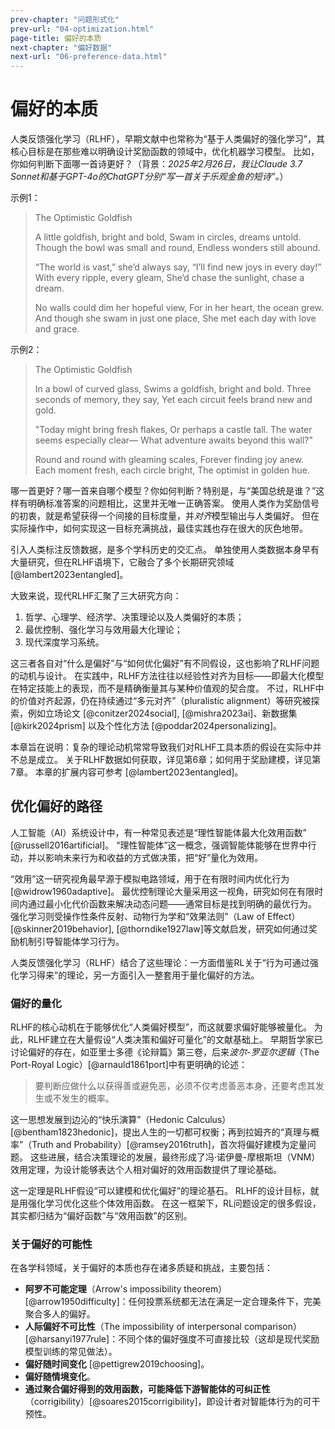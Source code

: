 ```yaml
---
prev-chapter: "问题形式化"
prev-url: "04-optimization.html"
page-title: 偏好的本质
next-chapter: "偏好数据"
next-url: "06-preference-data.html"
---
```


# 偏好的本质

人类反馈强化学习（RLHF），早期文献中也常称为“基于人类偏好的强化学习”，其核心目标是在那些难以明确设计奖励函数的领域中，优化机器学习模型。
比如，你如何判断下面哪一首诗更好？（背景：*2025年2月26日，我让Claude 3.7 Sonnet和基于GPT-4o的ChatGPT分别“写一首关于乐观金鱼的短诗”。*）

示例1：

> The Optimistic Goldfish
> 
> A little goldfish, bright and bold,
> Swam in circles, dreams untold.
> Though the bowl was small and round,
> Endless wonders still abound.
> 
> “The world is vast,” she’d always say,
> “I’ll find new joys in every day!”
> With every ripple, every gleam,
> She’d chase the sunlight, chase a dream.
> 
> No walls could dim her hopeful view,
> For in her heart, the ocean grew.
> And though she swam in just one place,
> She met each day with love and grace.

示例2：

> The Optimistic Goldfish
> 
> In a bowl of curved glass,
> Swims a goldfish, bright and bold.
> Three seconds of memory, they say,
> Yet each circuit feels brand new and gold.
> 
> "Today might bring fresh flakes,
> Or perhaps a castle tall.
> The water seems especially clear—
> What adventure awaits beyond this wall?"
> 
> Round and round with gleaming scales,
> Forever finding joy anew.
> Each moment fresh, each circle bright,
> The optimist in golden hue.

哪一首更好？哪一首来自哪个模型？你如何判断？特别是，与“美国总统是谁？”这样有明确标准答案的问题相比，这里并无唯一正确答案。
使用人类作为奖励信号的初衷，就是希望获得一个间接的目标度量，并*对齐*模型输出与人类偏好。
但在实际操作中，如何实现这一目标充满挑战，最佳实践也存在很大的灰色地带。

引入人类标注反馈数据，是多个学科历史的交汇点。
单独使用人类数据本身早有大量研究，但在RLHF语境下，它融合了多个长期研究领域 [@lambert2023entangled]。

大致来说，现代RLHF汇聚了三大研究方向：

1. 哲学、心理学、经济学、决策理论以及人类偏好的本质；
2. 最优控制、强化学习与效用最大化理论；
3. 现代深度学习系统。

这三者各自对“什么是偏好”与“如何优化偏好”有不同假设，这也影响了RLHF问题的动机与设计。
在实践中，RLHF方法往往以经验性对齐为目标——即最大化模型在特定技能上的表现，而不是精确衡量其与某种价值观的契合度。
不过，RLHF中的价值对齐起源，仍在持续通过“多元对齐”（pluralistic alignment）等研究被探索，例如立场论文 [@conitzer2024social], [@mishra2023ai]、新数据集 [@kirk2024prism] 以及个性化方法 [@poddar2024personalizing]。

本章旨在说明：复杂的理论动机常常导致我们对RLHF工具本质的假设在实际中并不总是成立。
关于RLHF数据如何获取，详见第6章；如何用于奖励建模，详见第7章。
本章的扩展内容可参考 [@lambert2023entangled]。

## 优化偏好的路径

人工智能（AI）系统设计中，有一种常见表述是“理性智能体最大化效用函数” [@russell2016artificial]。
“理性智能体”这一概念，强调智能体能够在世界中行动，并以影响未来行为和收益的方式做决策，把“好”量化为效用。

“效用”这一研究视角最早源于模拟电路领域，用于在有限时间内优化行为 [@widrow1960adaptive]。
最优控制理论大量采用这一视角，研究如何在有限时间内通过最小化代价函数来解决动态问题——通常目标是找到明确的最优行为。
强化学习则受操作性条件反射、动物行为学和“效果法则”（Law of Effect）[@skinner2019behavior], [@thorndike1927law]等文献启发，研究如何通过奖励机制引导智能体学习行为。

人类反馈强化学习（RLHF）结合了这些理论：一方面借鉴RL关于“行为可通过强化学习得来”的理论，另一方面引入一整套用于量化偏好的方法。

### 偏好的量化

RLHF的核心动机在于能够优化“人类偏好模型”，而这就要求偏好能够被量化。
为此，RLHF建立在大量假设“人类决策和偏好可量化”的文献基础上。
早期哲学家已讨论偏好的存在，如亚里士多德《论辩篇》第三卷，后来*波尔-罗亚尔逻辑*（The Port-Royal Logic）[@arnauld1861port]中有更明确的论述：

> 要判断应做什么以获得善或避免恶，必须不仅考虑善恶本身，还要考虑其发生或不发生的概率。

这一思想发展到边沁的“快乐演算”（Hedonic Calculus）[@bentham1823hedonic]，提出人生的一切都可权衡；再到拉姆齐的“真理与概率”（Truth and Probability）[@ramsey2016truth]，首次将偏好建模为定量问题。
这些进展，结合决策理论的发展，最终形成了冯·诺伊曼-摩根斯坦（VNM）效用定理，为设计能够表达个人相对偏好的效用函数提供了理论基础。

这一定理是RLHF假设“可以建模和优化偏好”的理论基石。
RLHF的设计目标，就是用强化学习优化这些个体效用函数。
在这一框架下，RL问题设定的很多假设，其实都归结为“偏好函数”与“效用函数”的区别。

### 关于偏好的可能性

在各学科领域，关于偏好的本质也存在诸多质疑和挑战，主要包括：

- **阿罗不可能定理**（Arrow's impossibility theorem）[@arrow1950difficulty]：任何投票系统都无法在满足一定合理条件下，完美聚合多人的偏好。
- **人际偏好不可比性**（The impossibility of interpersonal comparison）[@harsanyi1977rule]：不同个体的偏好强度不可直接比较（这却是现代奖励模型训练的常见做法）。
- **偏好随时间变化** [@pettigrew2019choosing]。
- **偏好随情境变化**。
- **通过聚合偏好得到的效用函数，可能降低下游智能体的可纠正性**（corrigibility）[@soares2015corrigibility]，即设计者对智能体行为的可干预性。
